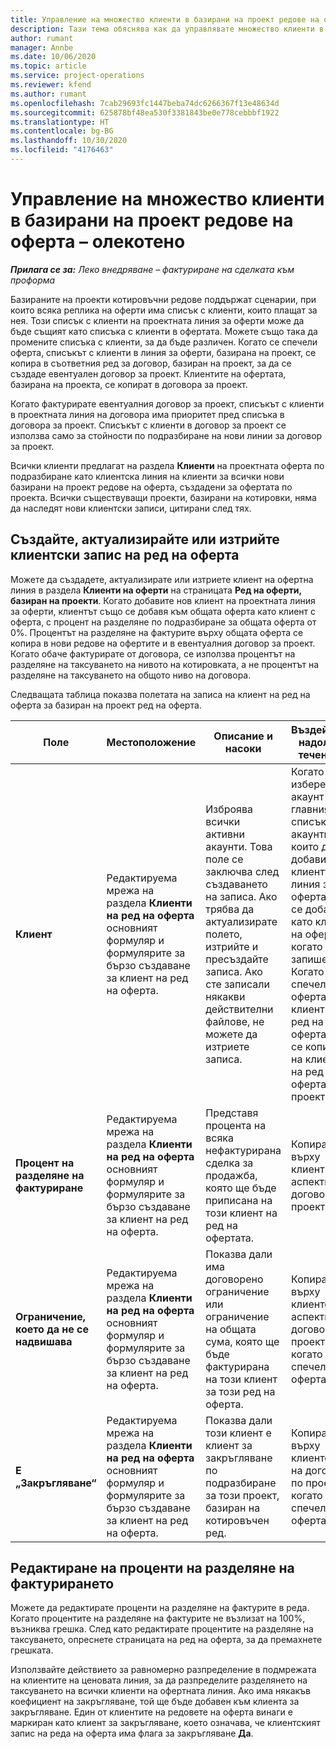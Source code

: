 ```yaml
---
title: Управление на множество клиенти в базирани на проект редове на оферта – олекотено
description: Тази тема обяснява как да управлявате множество клиенти в базирани на проект редове на оферта.
author: rumant
manager: Annbe
ms.date: 10/06/2020
ms.topic: article
ms.service: project-operations
ms.reviewer: kfend
ms.author: rumant
ms.openlocfilehash: 7cab29693fc1447beba74dc6266367f13e48634d
ms.sourcegitcommit: 625878bf48ea530f3381843be0e778cebbbf1922
ms.translationtype: HT
ms.contentlocale: bg-BG
ms.lasthandoff: 10/30/2020
ms.locfileid: "4176463"
---
```

# <a name="manage-multiple-customers-on-project-based-quote-lines---lite"></a>Управление на множество клиенти в базирани на проект редове на оферта – олекотено

_**Прилага се за:** Леко внедряване – фактуриране на сделката към проформа_

Базираните на проекти котировъчни редове поддържат сценарии, при които всяка реплика на оферти има списък с клиенти, които плащат за нея. Този списък с клиенти на проектната линия за оферти може да бъде същият като списъка с клиенти в офертата. Можете също така да промените списъка с клиенти, за да бъде различен. Когато се спечели оферта, списъкът с клиенти в линия за оферти, базирана на проект, се копира в съответния ред за договор, базиран на проект, за да се създаде евентуален договор за проект. Клиентите на офертата, базирана на проекта, се копират в договора за проект.

Когато фактурирате евентуалния договор за проект, списъкът с клиенти в проектната линия на договора има приоритет пред списъка в договора за проект. Списъкът с клиенти в договор за проект се използва само за стойности по подразбиране на нови линии за договор за проект.

Всички клиенти предлагат на раздела **Клиенти** на проектната оферта по подразбиране като клиентска линия на клиенти за всички нови базирани на проект редове на оферта, създадени за офертата по проекта. Всички съществуващи проекти, базирани на котировки, няма да наследят нови клиентски записи, цитирани след тях.

## <a name="create-update-or-delete-a-quote-line-customer-record"></a>Създайте, актуализирайте или изтрийте клиентски запис на ред на оферта

Можете да създадете, актуализирате или изтриете клиент на офертна линия в раздела **Клиенти на оферти** на страницата **Ред на оферти, базиран на проекти**. Когато добавите нов клиент на проектната линия за оферти, клиентът също се добавя към общата оферта като клиент с оферта, с процент на разделяне по подразбиране за общата оферта от 0%. Процентът на разделяне на фактурите върху общата оферта се копира в нови редове на офертите и в евентуалния договор за проект. Когато обаче фактурирате от договора, се използва процентът на разделяне на таксуването на нивото на котировката, а не процентът на разделяне на таксуването на общото ниво на договора. 

Следващата таблица показва полетата на записа на клиент на ред на оферта за базиран на проект ред на оферта.

| Поле | Местоположение | Описание и насоки | Въздействие надолу по течението |
| --- | --- | --- | --- |
| **Клиент** | Редактируема мрежа на раздела **Клиенти на ред на оферта** основният формуляр и формулярите за бързо създаване за клиент на ред на оферта. | Изброява всички активни акаунти. Това поле се заключва след създаването на записа. Ако трябва да актуализирате полето, изтрийте и пресъздайте записа. Ако сте записали някакви действителни файлове, не можете да изтриете записа. | Когато изберете акаунт от главния списък с акаунти, които да добавите, клиентът на линия за оферта също се добавя като клиент на офертата, когато го запишете. Когато бъде спечелена оферта, клиентите на ред на оферта също се копират на клиентите на ред на оферта по проекта. |
| **Процент на разделяне на фактуриране** | Редактируема мрежа на раздела **Клиенти на ред на оферта** основният формуляр и формулярите за бързо създаване за клиент на ред на оферта. | Представя процента на всяка нефактурирана сделка за продажба, която ще бъде приписана на този клиент на ред на офертата. | Копира се върху клиентите на аспекти на договор по проект. |
| **Ограничение, което да не се надвишава** | Редактируема мрежа на раздела **Клиенти на ред на оферта** основният формуляр и формулярите за бързо създаване за клиент на ред на оферта. | Показва дали има договорено ограничение или ограничение на общата сума, която ще бъде фактурирана на този клиент за този ред на оферта. | Копира се върху клиентските аспекти на договор по проекта, когато се спечели оферта. |
| **Е „Закръгляване“** | Редактируема мрежа на раздела **Клиенти на ред на оферта** основният формуляр и формулярите за бързо създаване за клиент на ред на оферта. | Показва дали този клиент е клиент за закръгляване по подразбиране за този проект, базиран на котировъчен ред. | Копира се върху клиентските на договор по проекта, когато се спечели оферта. |

## <a name="edit-billing-split-percentages"></a>Редактиране на проценти на разделяне на фактурирането

Можете да редактирате проценти на разделяне на фактурите в реда. Когато процентите на разделяне на фактурите не възлизат на 100%, възниква грешка. След като редактирате процентите на разделяне на таксуването, опреснете страницата на ред на оферта, за да премахнете грешката.

Използвайте действието за равномерно разпределение в подмрежата на клиентите на ценовата линия, за да разпределите разделянето на таксуването на всички клиенти на офертната линия. Ако има някакъв коефициент на закръгляване, той ще бъде добавен към клиента за закръгляване. Един от клиентите на редовете на оферта винаги е маркиран като клиент за закръгляване, което означава, че клиентският запис на реда на оферта има флага за закръгляване **Да**. 
